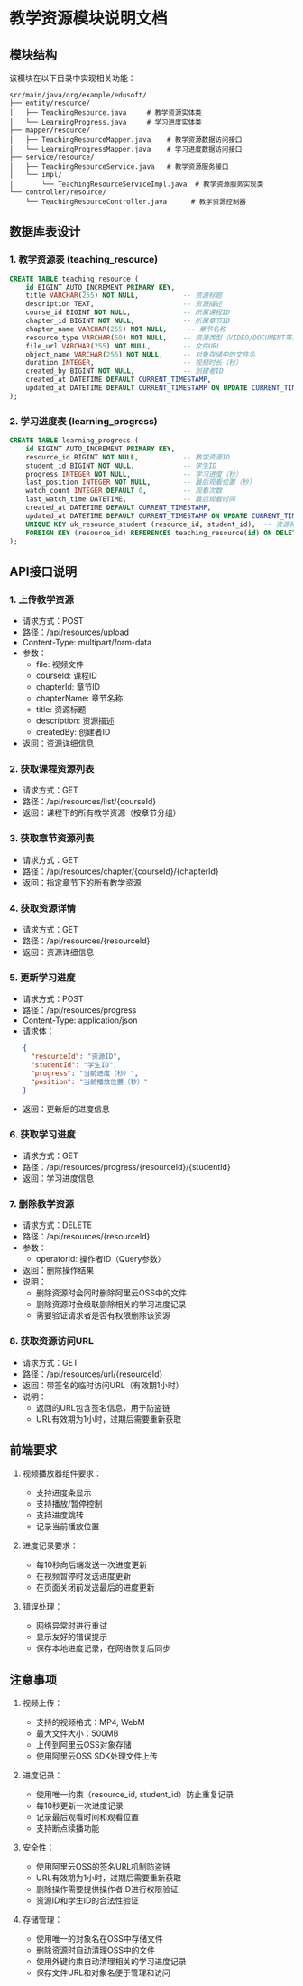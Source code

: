 # 教学资源模块说明文档

## 模块结构

该模块在以下目录中实现相关功能：

```
src/main/java/org/example/edusoft/
├── entity/resource/
│   ├── TeachingResource.java     # 教学资源实体类
│   └── LearningProgress.java     # 学习进度实体类
├── mapper/resource/
│   ├── TeachingResourceMapper.java    # 教学资源数据访问接口
│   └── LearningProgressMapper.java    # 学习进度数据访问接口
├── service/resource/
│   ├── TeachingResourceService.java   # 教学资源服务接口
│   └── impl/
│       └── TeachingResourceServiceImpl.java  # 教学资源服务实现类
└── controller/resource/
    └── TeachingResourceController.java      # 教学资源控制器
```

## 数据库表设计

### 1. 教学资源表 (teaching_resource)
```sql
CREATE TABLE teaching_resource (
    id BIGINT AUTO_INCREMENT PRIMARY KEY,
    title VARCHAR(255) NOT NULL,           -- 资源标题
    description TEXT,                      -- 资源描述
    course_id BIGINT NOT NULL,             -- 所属课程ID
    chapter_id BIGINT NOT NULL,            -- 所属章节ID
    chapter_name VARCHAR(255) NOT NULL,     -- 章节名称
    resource_type VARCHAR(50) NOT NULL,    -- 资源类型（VIDEO/DOCUMENT等）
    file_url VARCHAR(255) NOT NULL,        -- 文件URL
    object_name VARCHAR(255) NOT NULL,     -- 对象存储中的文件名
    duration INTEGER,                      -- 视频时长（秒）
    created_by BIGINT NOT NULL,            -- 创建者ID
    created_at DATETIME DEFAULT CURRENT_TIMESTAMP,
    updated_at DATETIME DEFAULT CURRENT_TIMESTAMP ON UPDATE CURRENT_TIMESTAMP
);
```

### 2. 学习进度表 (learning_progress)
```sql
CREATE TABLE learning_progress (
    id BIGINT AUTO_INCREMENT PRIMARY KEY,
    resource_id BIGINT NOT NULL,           -- 教学资源ID
    student_id BIGINT NOT NULL,            -- 学生ID
    progress INTEGER NOT NULL,             -- 学习进度（秒）
    last_position INTEGER NOT NULL,        -- 最后观看位置（秒）
    watch_count INTEGER DEFAULT 0,         -- 观看次数
    last_watch_time DATETIME,              -- 最后观看时间
    created_at DATETIME DEFAULT CURRENT_TIMESTAMP,
    updated_at DATETIME DEFAULT CURRENT_TIMESTAMP ON UPDATE CURRENT_TIMESTAMP,
    UNIQUE KEY uk_resource_student (resource_id, student_id),  -- 资源和学生的唯一约束
    FOREIGN KEY (resource_id) REFERENCES teaching_resource(id) ON DELETE CASCADE
);
```

## API接口说明

### 1. 上传教学资源
- 请求方式：POST
- 路径：/api/resources/upload
- Content-Type: multipart/form-data
- 参数：
  - file: 视频文件
  - courseId: 课程ID
  - chapterId: 章节ID
  - chapterName: 章节名称
  - title: 资源标题
  - description: 资源描述
  - createdBy: 创建者ID
- 返回：资源详细信息

### 2. 获取课程资源列表 
- 请求方式：GET
- 路径：/api/resources/list/{courseId}
- 返回：课程下的所有教学资源（按章节分组）

### 3. 获取章节资源列表
- 请求方式：GET
- 路径：/api/resources/chapter/{courseId}/{chapterId}
- 返回：指定章节下的所有教学资源

### 4. 获取资源详情
- 请求方式：GET
- 路径：/api/resources/{resourceId}
- 返回：资源详细信息

### 5. 更新学习进度
- 请求方式：POST
- 路径：/api/resources/progress
- Content-Type: application/json
- 请求体：
  ```json
  {
    "resourceId": "资源ID",
    "studentId": "学生ID",
    "progress": "当前进度（秒）",
    "position": "当前播放位置（秒）"
  }
  ```
- 返回：更新后的进度信息

### 6. 获取学习进度
- 请求方式：GET
- 路径：/api/resources/progress/{resourceId}/{studentId}
- 返回：学习进度信息

### 7. 删除教学资源
- 请求方式：DELETE
- 路径：/api/resources/{resourceId}
- 参数：
  - operatorId: 操作者ID（Query参数）
- 返回：删除操作结果
- 说明：
  - 删除资源时会同时删除阿里云OSS中的文件
  - 删除资源时会级联删除相关的学习进度记录
  - 需要验证请求者是否有权限删除该资源

### 8. 获取资源访问URL
- 请求方式：GET
- 路径：/api/resources/url/{resourceId}
- 返回：带签名的临时访问URL（有效期1小时）
- 说明：
  - 返回的URL包含签名信息，用于防盗链
  - URL有效期为1小时，过期后需要重新获取

## 前端要求

1. 视频播放器组件要求：
   - 支持进度条显示
   - 支持播放/暂停控制
   - 支持进度跳转
   - 记录当前播放位置

2. 进度记录要求：
   - 每10秒向后端发送一次进度更新
   - 在视频暂停时发送进度更新
   - 在页面关闭前发送最后的进度更新

3. 错误处理：
   - 网络异常时进行重试
   - 显示友好的错误提示
   - 保存本地进度记录，在网络恢复后同步

## 注意事项

1. 视频上传：
   - 支持的视频格式：MP4, WebM
   - 最大文件大小：500MB
   - 上传到阿里云OSS对象存储
   - 使用阿里云OSS SDK处理文件上传

2. 进度记录：
   - 使用唯一约束（resource_id, student_id）防止重复记录
   - 每10秒更新一次进度记录
   - 记录最后观看时间和观看位置
   - 支持断点续播功能

3. 安全性：
   - 使用阿里云OSS的签名URL机制防盗链
   - URL有效期为1小时，过期后需要重新获取
   - 删除操作需要提供操作者ID进行权限验证
   - 资源ID和学生ID的合法性验证

4. 存储管理：
   - 使用唯一的对象名在OSS中存储文件
   - 删除资源时自动清理OSS中的文件
   - 使用外键约束自动清理相关的学习进度记录
   - 保存文件URL和对象名便于管理和访问 
